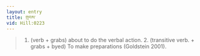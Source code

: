 ```yaml
---
layout: entry
title: གྲབས་
vid: Hill:0223
---
```

> 1. (verb + grabs) about to do the verbal action. 2. (transitive verb. + grabs + byed) To make preparations (Goldstein 2001).
